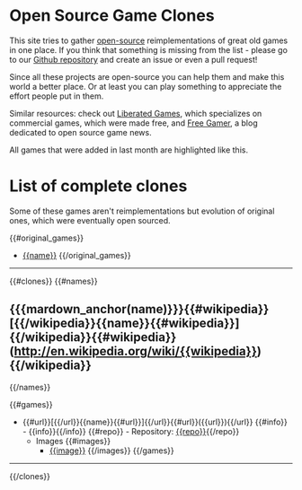 # Open Source Game Clones
This site tries to gather [open-source](http://en.wikipedia.org/wiki/Open_source) reimplementations of great old games in one place. If you think that something is missing from the list - please go to our [Github repository](http://github.com/piranha/osgameclones/) and create an issue or even a pull request!

Since all these projects are open-source you can help them and make this world a better place. Or at least you can play something to appreciate the effort people put in them.

Similar resources: check out [Liberated Games](http://www.liberatedgames.com/), which specializes on commercial games, which were made free, and [Free Gamer](http://freegamer.blogspot.com/), a blog dedicated to open source game news.

All games that were added in last month are highlighted like this.

# List of complete clones
Some of these games aren't reimplementations but evolution of original ones, which were eventually open sourced.

{{#original_games}}
- [{{name}}]({{mardown_link(name)}})
{{/original_games}}

-------

{{#clones}}
{{#names}}
## {{{mardown_anchor(name)}}}{{#wikipedia}}[{{/wikipedia}}{{name}}{{#wikipedia}}]{{/wikipedia}}{{#wikipedia}}(http://en.wikipedia.org/wiki/{{wikipedia}}){{/wikipedia}}
{{/names}}

{{#games}}
- {{#url}}[{{/url}}{{name}}{{#url}}]{{/url}}{{#url}}({{url}}){{/url}}
{{#info}}  - {{info}}{{/info}}
{{#repo}}  - Repository: [{{repo}}]({{repo}}){{/repo}}
  - Images
{{#images}}
    - [{{image}}]({{image}})
{{/images}}
{{/games}}

-------

{{/clones}}
